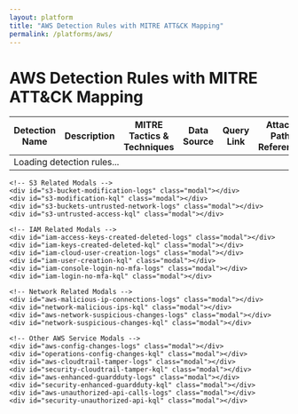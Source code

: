 ```yaml
---
layout: platform
title: "AWS Detection Rules with MITRE ATT&CK Mapping"
permalink: /platforms/aws/
---
```


<h1>AWS Detection Rules with MITRE ATT&CK Mapping</h1>

<table>
    <thead>
        <tr>
            <th>Detection Name</th>
            <th>Description</th>
            <th>MITRE Tactics & Techniques</th>
            <th>Data Source</th>
            <th>Query Link</th>
            <th>Attack Path Reference</th>
            <th>Sample Logs</th>
        </tr>
    </thead>
    <tbody id="detection-rules-table-body">
        <tr>
            <td colspan="7" class="loading-indicator">Loading detection rules...</td>
        </tr>
    </tbody>
</table>

<!-- Modal containers - COMPLETE SET -->
<div id="modal-containers">
    <!-- EC2 Related Modals -->
    <div id="imdsv1-logstest" class="modal"></div> 
    <div id="aws-imdsv1-kql" class="modal"></div>
    <div id="ec2-suspicious-deployment-logs" class="modal"></div>
    <div id="ec2-suspicious-deployment-kql" class="modal"></div>
    <div id="ec2-password-data-retrieved-logs" class="modal"></div>
    <div id="ec2-password-kql" class="modal"></div>
    <div id="snapshot-exfiltration-logs" class="modal"></div>
    <div id="snapshot-exfil-kql" class="modal"></div>

    <!-- S3 Related Modals -->
    <div id="s3-bucket-modification-logs" class="modal"></div>
    <div id="s3-modification-kql" class="modal"></div>
    <div id="s3-buckets-untrusted-network-logs" class="modal"></div>
    <div id="s3-untrusted-access-kql" class="modal"></div>
    
    <!-- IAM Related Modals -->
    <div id="iam-access-keys-created-deleted-logs" class="modal"></div>
    <div id="iam-keys-created-deleted-kql" class="modal"></div>
    <div id="iam-cloud-user-creation-logs" class="modal"></div>
    <div id="iam-user-creation-kql" class="modal"></div>
    <div id="iam-console-login-no-mfa-logs" class="modal"></div>
    <div id="iam-login-no-mfa-kql" class="modal"></div>
    
    <!-- Network Related Modals -->
    <div id="aws-malicious-ip-connections-logs" class="modal"></div>
    <div id="network-malicious-ips-kql" class="modal"></div>
    <div id="aws-network-suspicious-changes-logs" class="modal"></div>
    <div id="network-suspicious-changes-kql" class="modal"></div>
    
    <!-- Other AWS Service Modals -->
    <div id="aws-config-changes-logs" class="modal"></div>
    <div id="operations-config-changes-kql" class="modal"></div>
    <div id="aws-cloudtrail-tamper-logs" class="modal"></div>
    <div id="security-cloudtrail-tamper-kql" class="modal"></div>
    <div id="aws-enhanced-guardduty-logs" class="modal"></div>
    <div id="security-enhanced-guardduty-kql" class="modal"></div>
    <div id="aws-unauthorized-api-calls-logs" class="modal"></div>
    <div id="security-unauthorized-api-kql" class="modal"></div>
</div>